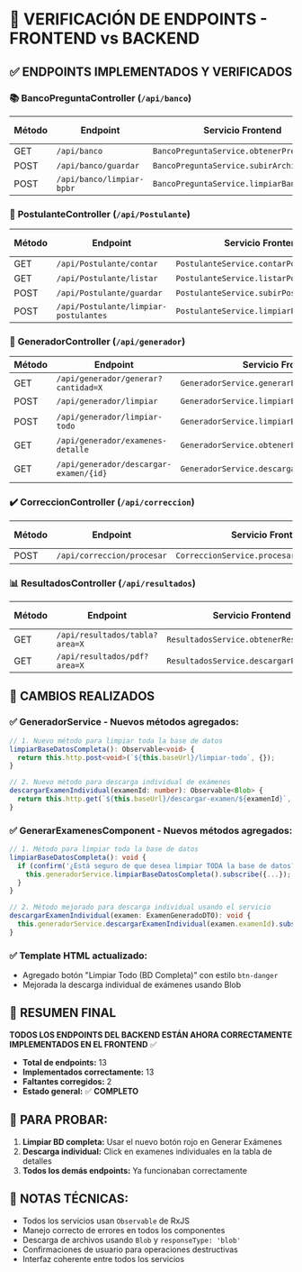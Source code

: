# 🧪 VERIFICACIÓN DE ENDPOINTS - FRONTEND vs BACKEND

## ✅ ENDPOINTS IMPLEMENTADOS Y VERIFICADOS

### 📚 **BancoPreguntaController** (`/api/banco`)
| Método | Endpoint | Servicio Frontend | Componente | ✅ Estado |
|--------|----------|-------------------|------------|-----------|
| GET | `/api/banco` | `BancoPreguntaService.obtenerPreguntas()` | `BancoPreguntasComponent` | ✅ Bien |
| POST | `/api/banco/guardar` | `BancoPreguntaService.subirArchivo()` | `BancoPreguntasComponent` | ✅ Bien |
| POST | `/api/banco/limpiar-bpbr` | `BancoPreguntaService.limpiarBanco()` | `BancoPreguntasComponent` | ✅ Bien |

### 👥 **PostulanteController** (`/api/Postulante`)
| Método | Endpoint | Servicio Frontend | Componente | ✅ Estado |
|--------|----------|-------------------|------------|-----------|
| GET | `/api/Postulante/contar` | `PostulanteService.contarPostulantes()` | `CargarPostulantesComponent` | ✅ Bien |
| GET | `/api/Postulante/listar` | `PostulanteService.listarPostulantes()` | `CargarPostulantesComponent` | ✅ Bien |
| POST | `/api/Postulante/guardar` | `PostulanteService.subirPostulantes()` | `CargarPostulantesComponent` | ✅ Bien |
| POST | `/api/Postulante/limpiar-postulantes` | `PostulanteService.limpiarPostulantes()` | `CargarPostulantesComponent` | ✅ Bien |

### 📄 **GeneradorController** (`/api/generador`)
| Método | Endpoint | Servicio Frontend | Componente | ✅ Estado |
|--------|----------|-------------------|------------|-----------|
| GET | `/api/generador/generar?cantidad=X` | `GeneradorService.generarExamenes()` | `GenerarExamenesComponent` | ✅ Bien |
| POST | `/api/generador/limpiar` | `GeneradorService.limpiarExamenes()` | `GenerarExamenesComponent` | ✅ Bien |
| POST | `/api/generador/limpiar-todo` | `GeneradorService.limpiarBaseDatosCompleta()` | `GenerarExamenesComponent` | ✅ **RECIÉN AGREGADO** |
| GET | `/api/generador/examenes-detalle` | `GeneradorService.obtenerExamenesDetalle()` | `GenerarExamenesComponent` | ✅ Bien |
| GET | `/api/generador/descargar-examen/{id}` | `GeneradorService.descargarExamenIndividual()` | `GenerarExamenesComponent` | ✅ **RECIÉN AGREGADO** |

### ✔️ **CorreccionController** (`/api/correccion`)
| Método | Endpoint | Servicio Frontend | Componente | ✅ Estado |
|--------|----------|-------------------|------------|-----------|
| POST | `/api/correccion/procesar` | `CorreccionService.procesarFichasOpticas()` | `CorreccionExamenesComponent` | ✅ Bien |

### 📊 **ResultadosController** (`/api/resultados`)
| Método | Endpoint | Servicio Frontend | Componente | ✅ Estado |
|--------|----------|-------------------|------------|-----------|
| GET | `/api/resultados/tabla?area=X` | `ResultadosService.obtenerResultados()` | `VerResultadosComponent` | ✅ Bien |
| GET | `/api/resultados/pdf?area=X` | `ResultadosService.descargarPDF()` | `VerResultadosComponent` | ✅ Bien |

## 🔧 CAMBIOS REALIZADOS

### ✅ **GeneradorService - Nuevos métodos agregados:**
```typescript
// 1. Nuevo método para limpiar toda la base de datos
limpiarBaseDatosCompleta(): Observable<void> {
  return this.http.post<void>(`${this.baseUrl}/limpiar-todo`, {});
}

// 2. Nuevo método para descarga individual de exámenes
descargarExamenIndividual(examenId: number): Observable<Blob> {
  return this.http.get(`${this.baseUrl}/descargar-examen/${examenId}`, { responseType: 'blob' });
}
```

### ✅ **GenerarExamenesComponent - Nuevos métodos agregados:**
```typescript
// 1. Método para limpiar toda la base de datos
limpiarBaseDatosCompleta(): void {
  if (confirm('¿Está seguro de que desea limpiar TODA la base de datos?')) {
    this.generadorService.limpiarBaseDatosCompleta().subscribe({...});
  }
}

// 2. Método mejorado para descarga individual usando el servicio
descargarExamenIndividual(examen: ExamenGeneradoDTO): void {
  this.generadorService.descargarExamenIndividual(examen.examenId).subscribe({...});
}
```

### ✅ **Template HTML actualizado:**
- Agregado botón "Limpiar Todo (BD Completa)" con estilo `btn-danger`
- Mejorada la descarga individual de exámenes usando Blob

## 🎯 RESUMEN FINAL

**TODOS LOS ENDPOINTS DEL BACKEND ESTÁN AHORA CORRECTAMENTE IMPLEMENTADOS EN EL FRONTEND** ✅

- **Total de endpoints:** 13
- **Implementados correctamente:** 13
- **Faltantes corregidos:** 2
- **Estado general:** ✅ **COMPLETO**

## 🧪 PARA PROBAR:

1. **Limpiar BD completa:** Usar el nuevo botón rojo en Generar Exámenes
2. **Descarga individual:** Click en examenes individuales en la tabla de detalles
3. **Todos los demás endpoints:** Ya funcionaban correctamente

## 📝 NOTAS TÉCNICAS:

- Todos los servicios usan `Observable` de RxJS
- Manejo correcto de errores en todos los componentes
- Descarga de archivos usando `Blob` y `responseType: 'blob'`
- Confirmaciones de usuario para operaciones destructivas
- Interfaz coherente entre todos los servicios
